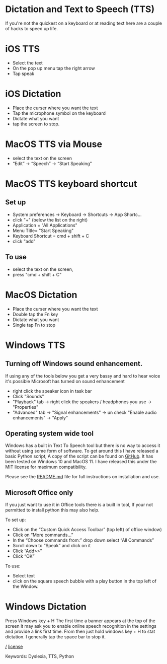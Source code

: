 Dictation and Text to Speech (TTS)
===
If you're not the quickest on a keyboard or at reading text here are a couple of hacks to speed up life.

# iOS TTS
* Select the text
* On the pop up menu tap the right arrow
* Tap speak

# iOS Dictation
* Place the curser where you want the text
* Tap the microphone symbol on the keyboard
* Dictate what you want
* tap the screen to stop.

# MacOS TTS via Mouse
* select the text on the screen
* “Edit” -> “Speech” -> “Start Speaking”

# MacOS TTS keyboard shortcut

## Set up
* System preferences -> Keyboard -> Shortcuts -> App Shortc...
* click "+" (below the list on the right)
* Application = "All Applications"
* Menu Title= "Start Speaking"
* Keyboard Shortcut = cmd + shift + C
* click "add"

## To use
* select the text on the screen, 
* press "cmd + shift + C"

# MacOS Dictation
* Place the curser where you want the text
* Double tap the Fn key
* Dictate what you want
* Single tap Fn to stop

# Windows TTS

## Turning off Windows sound enhancement.
If using any of the tools below you get a very bassy and hard to hear voice it's possible Microsoft has turned on sound enhancement
* right click the speaker icon in task bar
* Click "Sounds"
* "Playback" tab -> right click the speakers / headphones you use -> "Properties"
* "Advanced" tab -> "Signal enhancements" -> un check "Enable audio enhancements" -> "Apply"

## Operating system wide tool
Windows has a built in Text To Speech tool but there is no way to access it without using some form of software. To get around this I have released a basic Python script, A copy of the script can be found on [GitHub](https://github.com/kryton-me/PyWinTTS). It has been tested on Windows 10 and MacOS 11. I have released this under the MIT license for maximum compatibility.

Please see the [README.md](https://github.com/kryton-me/PyWinTTS/blob/main/README.md) file for full instructions on installation and use.

## Microsoft Office only
If you just want to use it in Office tools there is a built in tool, If your not permitted to install python this may also help.

To set up:

* Click on the “Custom Quick Access Toolbar” (top left) of office window)
* Click on “More commands…”
* In the “Choose commands from:” drop down select “All Commands”
* Scroll down to “Speak” and click on it
* Click “Add>>”
* Click “OK”

To use:

* Select text
* click on the square speech bubble with a play button in the top left of the Window.

# Windows Dictation 
Press Windows key + H
The first time a banner appears at the top of the screen
it may ask you to enable online speech recognition in the settings and provide a link first time.
From then just hold windows key + H to stat dictation.
I generally tap the space bar to stop it.


[/](/)
[license](/LICENSE)

Keywords: Dyslexia, TTS, Python
